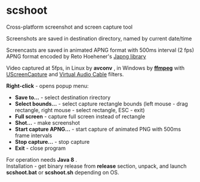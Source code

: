 scshoot
=======

Cross-platform screenshot and screen capture tool  

Screenshots are saved in destination directory, named by current date/time  

Screencasts are saved in animated APNG format with 500ms interval (2 fps)  
APNG format encoded by Reto Hoehener's [Japng library](http://www.reto-hoehener.ch/japng/)  

Video captured at 5fps, in Linux by __avconv__ , in Windows by [__ffmpeg__](http://ffmpeg.zeranoe.com/builds/) with [UScreenCapture](http://www.videohelp.com/tools/UScreenCapture) and [Virtual Audio Cable](http://vb-audio.pagesperso-orange.fr/Cable/index.htm) filters.  


__Right-click__ - opens popup menu:

*  __Save to...__ - select destination rirectory
*  __Select bounds...__ - select capture rectangle bounds (left mouse - drag rectangle, right mouse - select rectangle, ESC - exit)
*  __Full screen__ - capture full screen instead of rectangle
*  __Shot...__ - make screenshot
*  __Start capture APNG...__ - start capture of animated PNG with 500ms frame intervals
*  __Stop capture...__ - stop capture
*  __Exit__ - close program

For operation needs __Java 8__ .  
Installation - get binary release from __release__ section, unpack, and launch __scshoot.bat__ or __scshoot.sh__ depending on OS.
